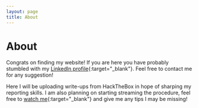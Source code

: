 ```yaml
---
layout: page
title: About
---
```


# About

Congrats on finding my website! If you are here you have probably stumbled with my [LinkedIn profile](https://www.linkedin.com/in/álvaro-corrionero-santos/){:target="_blank"}.
Feel free to contact me for any suggestion!

Here I will be uploading write-ups from HackTheBox in hope of sharping my reporting skills. I am also planning on starting streaming the procedure, feel free to [watch me](https://www.twitch.tv/tanades_){:target="_blank"} and give me any tips I may be missing! 
